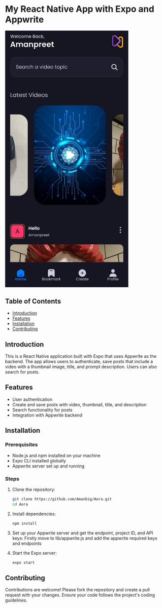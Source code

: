 # My React Native App with Expo and Appwrite

<img src="https://github.com/Amanbig/Aora/blob/master/images.jpg" alt="App Banner" width="400"/>

## Table of Contents

- [Introduction](#introduction)
- [Features](#features)
- [Installation](#installation)
- [Contributing](#contributing)

## Introduction

This is a React Native application built with Expo that uses Appwrite as the backend. The app allows users to authenticate, save posts that include a video with a thumbnail image, title, and prompt description. Users can also search for posts.

## Features

- User authentication
- Create and save posts with video, thumbnail, title, and description
- Search functionality for posts
- Integration with Appwrite backend

## Installation

### Prerequisites

- Node.js and npm installed on your machine
- Expo CLI installed globally
- Appwrite server set up and running

### Steps

1. Clone the repository:
   ```sh
   git clone https://github.com/Amanbig/Aora.git
   cd Aora

2. Install dependencies:
   ```sh
   npm install

3. Set up your Appwrite server and get the endpoint, project ID, and API keys:
   Firstly move to lib/appwrite.js and add the appwrite required keys and endpoints

4. Start the Expo server:
   ```sh
   expo start

## Contributing
   Contributions are welcome! Please fork the repository and create a pull request with your changes. Ensure your code follows the project's coding guidelines.
